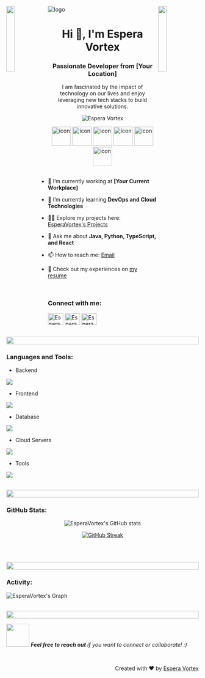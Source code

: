 ![logo](https://raw.githubusercontent.com/EsperaVortex/EsperaVortex/main/espera-logo.png)
<img align="left" src="https://user-images.githubusercontent.com/65187002/144930161-2f783401-8d27-4fdf-a2f7-cc0ba32f1f1f.gif" width="21%" style="display:inline;"><img align="right" src="https://user-images.githubusercontent.com/65187002/144930161-2f783401-8d27-4fdf-a2f7-cc0ba32f1f1f.gif" width="21%" style="display:inline;">

<h1 align="center">Hi 👋, I'm Espera Vortex</h1>
<h3 align="center">Passionate Developer from [Your Location]</h3>
<p align="center">I am fascinated by the impact of technology on our lives and enjoy leveraging new tech stacks to build innovative solutions.</p>
<p align="center"> 
 <img src="https://komarev.com/ghpvc/?username=EsperaVortex&label=Profile%20views&color=0e75b6&style=flat" alt="Espera Vortex" /> 
</p>

<div align="center">
  <img src="https://techstack-generator.vercel.app/java-icon.svg" alt="icon" width="50" height="50" />
  <img src="https://techstack-generator.vercel.app/python-icon.svg" alt="icon" width="50" height="50" />
  <img src="https://techstack-generator.vercel.app/ts-icon.svg" alt="icon" width="50" height="50" />
  <img src="https://techstack-generator.vercel.app/js-icon.svg" alt="icon" width="50" height="50" />
  <img src="https://techstack-generator.vercel.app/react-icon.svg" alt="icon" width="50" height="50" />
  <img src="https://techstack-generator.vercel.app/mysql-icon.svg" alt="icon" width="50" height="50" />
</div>

<br>

- 🔭 I’m currently working at **[Your Current Workplace]**

- 🌱 I’m currently learning **DevOps and Cloud Technologies**

- 👨‍💻 Explore my projects here: [EsperaVortex's Projects](http://github.com/EsperaVortex)

- 💬 Ask me about **Java, Python, TypeScript, and React**

- 📫 How to reach me: [Email](mailto:youremail@example.com)

- 📄 Check out my experiences on [my resume](http://yourresume.example.com)

<br>
<h3 align="left">Connect with me:</h3>
<p align="left">
<a href="https://linkedin.com/in/EsperaVortex" target="blank"><img align="center" src="https://raw.githubusercontent.com/rahuldkjain/github-profile-readme-generator/master/src/images/icons/Social/linked-in-alt.svg" alt="EsperaVortex" height="30" width="40" /></a>
<a href="https://stackoverflow.com/users/123456/EsperaVortex" target="blank"><img align="center" src="https://raw.githubusercontent.com/rahuldkjain/github-profile-readme-generator/master/src/images/icons/Social/stack-overflow.svg" alt="EsperaVortex" height="30" width="40" /></a>
<a href="https://twitter.com/EsperaVortex" target="blank"><img align="center" src="https://raw.githubusercontent.com/rahuldkjain/github-profile-readme-generator/master/src/images/icons/Social/twitter.svg" alt="EsperaVortex" height="30" width="40" /></a>
</p>
<br>

<img src="https://i.imgur.com/dBaSKWF.gif" height="20" width="100%">

<h3 align="left">Languages and Tools:</h3>

- Backend
<p align="left">
  <a href="https://skillicons.dev">
    <img src="https://skillicons.dev/icons?i=java,nodejs,py,spring,flask,express" />
  </a>
</p>

- Frontend
<p align="left">
  <a href="https://skillicons.dev">
    <img src="https://skillicons.dev/icons?i=ts,js,react,nextjs,redux,tailwindcss" />
  </a>
</p>

- Database
<p align="left">
  <a href="https://skillicons.dev">
    <img src="https://skillicons.dev/icons?i=mysql,postgresql" />
  </a>
</p>

- Cloud Servers
<p align="left">
  <a href="https://skillicons.dev">
    <img src="https://skillicons.dev/icons?i=aws,azure,gcp" />
  </a>
</p>

- Tools
<p align="left">
  <a href="https://skillicons.dev">
    <img src="https://skillicons.dev/icons?i=git,github,docker,vscode,postman" />
  </a>
</p>

<br/>

<img src="https://i.imgur.com/dBaSKWF.gif" height="20" width="100%">

<h3 align="left">GitHub Stats:</h3>
<div align="center">
 
![EsperaVortex's GitHub stats](https://github-readme-stats.vercel.app/api?username=EsperaVortex\&theme=midnight-purple\&show_icons=true\&show=reviews,prs_merged,prs_merged_percentage\&hide=contribs,issues)

[![GitHub Streak](https://streak-stats.demolab.com/?user=EsperaVortex&theme=midnight-purple)](https://git.io/streak-stats)

</div>

<br><br>

<img src="https://i.imgur.com/dBaSKWF.gif" height="20" width="100%">

<h3 align="left">Activity:</h3>

![EsperaVortex's Graph](https://github-readme-activity-graph.vercel.app/graph?username=EsperaVortex&custom_title=EsperaVortex's%20GitHub%20Activity%20Graph&bg_color=0D1117&color=7F3FBF&line=7F3FBF&point=7F3FBF&area_color=FFFFFF&title_color=FFFFFF&area=true)
<br><br>

<img src="https://i.imgur.com/dBaSKWF.gif" height="20" width="100%">

<img src="https://media.giphy.com/media/LnQjpWaON8nhr21vNW/giphy.gif" width="60"> <em><b>Feel free to reach out</b> if you want to connect or collaborate! :)</em>

<br>
<p align="right" > Created with ❤️ by <a href="http://yourportfolio.example.com">Espera Vortex</a></p>
